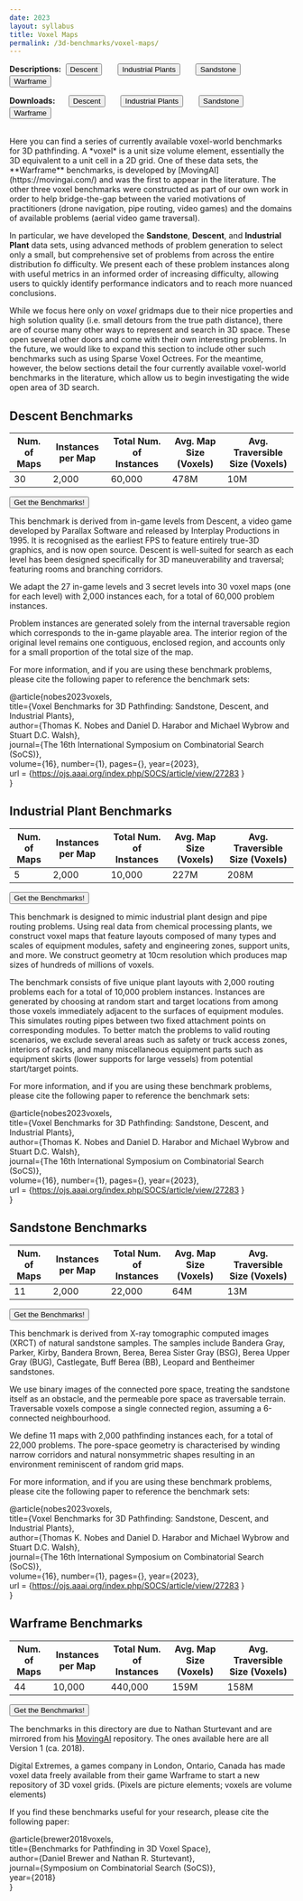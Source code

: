 ```yaml
---
date: 2023
layout: syllabus
title: Voxel Maps
permalink: /3d-benchmarks/voxel-maps/
---
```


<a>**Descriptions:**&nbsp;</a>
<a href='{{ site.baseurl }}/3d-benchmarks/voxel-maps/descent/'><button class='button syllabus'>Descent</button></a>&nbsp;&nbsp;&nbsp;&nbsp;&nbsp;&nbsp;
<a href='{{ site.baseurl }}/3d-benchmarks/voxel-maps/industrial-plants/'><button class='button syllabus'>Industrial Plants</button></a>&nbsp;&nbsp;&nbsp;&nbsp;&nbsp;&nbsp;
<a href='{{ site.baseurl }}/3d-benchmarks/voxel-maps/sandstone/'><button class='button syllabus'>Sandstone</button></a>&nbsp;&nbsp;&nbsp;&nbsp;&nbsp;&nbsp;
<a href='{{ site.baseurl }}/3d-benchmarks/voxel-maps/warframe/'><button class='button syllabus'>Warframe</button></a>&nbsp;&nbsp;&nbsp;&nbsp;&nbsp;&nbsp;

<a>**Downloads:**&nbsp;&nbsp;&nbsp;&nbsp;&nbsp;</a>
<a href='https://bitbucket.org/shortestpathlab/benchmarks/src/master/voxel-maps/descent/'><button class='button benchmarks'>Descent</button></a>&nbsp;&nbsp;&nbsp;&nbsp;&nbsp;&nbsp;
<a href='https://bitbucket.org/shortestpathlab/benchmarks/src/master/voxel-maps/industrial-plants/'><button class='button benchmarks'>Industrial Plants</button></a>&nbsp;&nbsp;&nbsp;&nbsp;&nbsp;&nbsp;
<a href='https://bitbucket.org/shortestpathlab/benchmarks/src/master/voxel-maps/sandstone/'><button class='button benchmarks'>Sandstone</button></a>&nbsp;&nbsp;&nbsp;&nbsp;&nbsp;&nbsp;
<a href='https://bitbucket.org/shortestpathlab/benchmarks/src/master/voxel-maps/warframe/'><button class='button benchmarks'>Warframe</button></a>&nbsp;&nbsp;&nbsp;&nbsp;&nbsp;&nbsp;

<br>
Here you can find a series of currently available voxel-world benchmarks for 3D pathfinding. A *voxel* is a unit size volume element, essentially the 3D equivalent to a unit cell in a 2D grid. One of these data sets, the **Warframe** benchmarks, is developed by [MovingAI](https://movingai.com/) and was the first to appear in the literature. The other three voxel benchmarks were constructed as part of our own work in order to help bridge-the-gap between the varied motivations of practitioners (drone navigation, pipe routing, video games) and the domains of available problems (aerial video game traversal).

In particular, we have developed the **Sandstone**, **Descent**, and **Industrial Plant** data sets, using advanced methods of problem generation to select only a small, but comprehensive set of problems from across the entire distribution fo difficulty. We present each of these problem instances along with useful metrics in an informed order of increasing difficulty, allowing users to quickly identify performance indicators and to reach more nuanced conclusions.

While we focus here only on *voxel* gridmaps due to their nice properties and high solution quality (i.e. small detours from the true path distance), there are of course many other ways to represent and search in 3D space. These open several other doors and come with their own interesting problems. In the future, we would like to expand this section to include other such benchmarks such as using Sparse Voxel Octrees. For the meantime, however, the below sections detail the four currently available voxel-world benchmarks in the literature, which allow us to begin investigating the wide open area of 3D search.


## Descent Benchmarks

<div class="fullwidth">

 **Num. of Maps** | **Instances per Map** | **Total Num. of Instances**  | **Avg. Map Size (Voxels)** | **Avg. Traversible Size (Voxels)**
---|---|---|---|----
 30 | 2,000 | 60,000 | 478M | 10M
</div>

<a href='https://bitbucket.org/shortestpathlab/benchmarks/src/master/voxel-maps/descent/'><button class='button benchmarks'>Get the Benchmarks!</button></a>

This benchmark is derived from in-game levels from Descent, a video game developed by Parallax Software and released by Interplay Productions in 1995. It is recognised as the earliest FPS to feature entirely true-3D graphics, and is now open source. Descent is well-suited for search as each level has been designed specifically for 3D maneuverability and traversal; featuring rooms and branching corridors.

We adapt the 27 in-game levels and 3 secret levels into 30 voxel maps (one for each level) with 2,000 instances each, for a total of 60,000 problem instances.

Problem instances are generated solely from the internal traversable region which corresponds to the in-game playable area. The interior region of the original level remains one contiguous, enclosed region, and accounts only for a small proportion of the total size of the map.

For more information, and if you are using these benchmark problems, please cite the following paper to reference the benchmark sets:

@article{nobes2023voxels,  
    title={Voxel Benchmarks for 3D Pathfinding: Sandstone, Descent, and Industrial Plants},  
    author={Thomas K. Nobes and Daniel D. Harabor and Michael Wybrow and Stuart D.C. Walsh},  
    journal={The 16th International Symposium on Combinatorial Search (SoCS)},  
    volume={16}, number={1}, pages={}, year={2023},  
    url = {https://ojs.aaai.org/index.php/SOCS/article/view/27283 }  
}


## Industrial Plant Benchmarks

<div class="fullwidth">

 **Num. of Maps** | **Instances per Map** | **Total Num. of Instances**  | **Avg. Map Size (Voxels)** | **Avg. Traversible Size (Voxels)**
---|---|---|---|----
 5 | 2,000 | 10,000 | 227M | 208M
</div>

<a href='https://bitbucket.org/shortestpathlab/benchmarks/src/master/voxel-maps/industrial-plants/'><button class='button benchmarks'>Get the Benchmarks!</button></a>

This benchmark is designed to mimic industrial plant design and pipe routing problems. Using real data from chemical processing plants, we construct voxel maps that feature layouts composed of many types and scales of equipment modules, safety and engineering zones, support units, and more. We construct geometry at 10cm resolution which produces map sizes of hundreds of millions of voxels.

The benchmark consists of five unique plant layouts with 2,000 routing problems each for a total of 10,000 problem instances. Instances are generated by choosing at random start and target locations from among those voxels immediately adjacent to the surfaces of equipment modules. This simulates routing pipes between two fixed attachment points on corresponding modules. To better match the problems to valid routing scenarios, we exclude several areas such as safety or truck access zones, interiors of racks, and many miscellaneous equipment parts such as equipment skirts (lower supports for large vessels) from potential start/target points.

For more information, and if you are using these benchmark problems, please cite the following paper to reference the benchmark sets:

@article{nobes2023voxels,  
    title={Voxel Benchmarks for 3D Pathfinding: Sandstone, Descent, and Industrial Plants},  
    author={Thomas K. Nobes and Daniel D. Harabor and Michael Wybrow and Stuart D.C. Walsh},  
    journal={The 16th International Symposium on Combinatorial Search (SoCS)},  
    volume={16}, number={1}, pages={}, year={2023},  
    url = {https://ojs.aaai.org/index.php/SOCS/article/view/27283 }  
}


## Sandstone Benchmarks

<div class="fullwidth">

 **Num. of Maps** | **Instances per Map** | **Total Num. of Instances**  | **Avg. Map Size (Voxels)** | **Avg. Traversible Size (Voxels)**
---|---|---|---|----
 11 | 2,000 | 22,000 | 64M | 13M
</div>

<a href='https://bitbucket.org/shortestpathlab/benchmarks/src/master/voxel-maps/sandstone/'><button class='button benchmarks'>Get the Benchmarks!</button></a>

This benchmark is derived from X-ray tomographic computed images (XRCT) of natural sandstone samples. The samples include Bandera Gray, Parker, Kirby, Bandera Brown, Berea, Berea Sister Gray (BSG), Berea Upper Gray (BUG), Castlegate, Buff Berea (BB), Leopard and Bentheimer sandstones.

We use binary images of the connected pore space, treating the sandstone itself as an obstacle, and the permeable pore space as traversable terrain. Traversable voxels compose a single connected region, assuming a 6-connected neighbourhood.

We define 11 maps with 2,000 pathfinding instances each, for a total of 22,000 problems. The pore-space geometry is characterised by winding narrow corridors and natural nonsymmetric shapes resulting in an environment reminiscent of random grid maps.

For more information, and if you are using these benchmark problems, please cite the following paper to reference the benchmark sets:

@article{nobes2023voxels,  
    title={Voxel Benchmarks for 3D Pathfinding: Sandstone, Descent, and Industrial Plants},  
    author={Thomas K. Nobes and Daniel D. Harabor and Michael Wybrow and Stuart D.C. Walsh},  
    journal={The 16th International Symposium on Combinatorial Search (SoCS)},  
    volume={16}, number={1}, pages={}, year={2023},  
    url = {https://ojs.aaai.org/index.php/SOCS/article/view/27283 }  
}


## Warframe Benchmarks

<div class="fullwidth">

 **Num. of Maps** | **Instances per Map** | **Total Num. of Instances**  | **Avg. Map Size (Voxels)** | **Avg. Traversible Size (Voxels)**
---|---|---|---|----
  44 | 10,000 | 440,000 | 159M | 158M
</div>

<a href='https://bitbucket.org/shortestpathlab/benchmarks/src/master/voxel-maps/warframe/'><button class='button benchmarks'>Get the Benchmarks!</button></a>

The benchmarks in this directory are due to Nathan Sturtevant and are mirrored from his [MovingAI](https://movingai.com/benchmarks/voxels.html) repository. The ones available here are all Version 1 (ca. 2018).

Digital Extremes, a games company in London, Ontario, Canada has made voxel data freely available from their game Warframe to start a new repository of 3D voxel grids. (Pixels are picture elements; voxels are volume elements)

If you find these benchmarks useful for your research, please cite the following paper:

@article{brewer2018voxels,  
    title={Benchmarks for Pathfinding in 3D Voxel Space},  
    author={Daniel Brewer and Nathan R. Sturtevant},  
    journal={Symposium on Combinatorial Search (SoCS)},  
    year={2018}  
}
